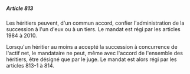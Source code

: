 ##### Article 813

Les héritiers peuvent, d'un commun accord, confier l'administration de la succession à l'un d'eux ou à un tiers. Le mandat est régi par les articles 1984 à 2010.

Lorsqu'un héritier au moins a accepté la succession à concurrence de l'actif net, le mandataire ne peut, même avec l'accord de l'ensemble des héritiers, être désigné que par le juge. Le mandat est alors régi par les articles 813-1 à 814.

